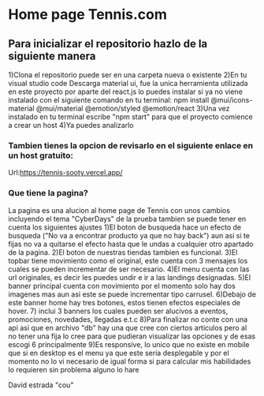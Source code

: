 # Home page Tennis.com

## Para inicializar el repositorio hazlo de la siguiente manera
1)Clona el repositorio puede ser en una carpeta nueva o existente
2)En tu visual studio code Descarga material ui, fue la unica herramienta utilizada en este proyecto por aparte del react.js lo puedes instalar si ya no viene instalado con el siguiente comando en tu terminal: npm install @mui/icons-material @mui/material @emotion/styled @emotion/react
3)Una vez instalado en tu terminal escribe "npm start" para que el proyecto comience a crear un host
4)Ya puedes analizarlo

### Tambien tienes la opcion de revisarlo en el siguiente enlace en un host gratuito:
Url:https://tennis-sooty.vercel.app/

### Que tiene la pagina?
La pagina es una alucion al home page de Tennis con unos cambios incluyendo el tema "CyberDays" de la prueba tambien se puede tener en cuenta los siguientes ajustes
1)El boton de busqueda hace un efecto de busqueda ("No va a encontrar producto ya que no hay back") aun asi si te fijas no va a quitarse el efecto hasta que le undas a cualquier otro apartado de la pagina.
2)El boton de nuestras tiendas tambien es funcional.
3)El topbar tiene movimiento como el original, este cuenta con 3 mensajes los cuales se pueden incrementar de ser necesario.
4)El menu cuenta con las url originales, es decir les puedes undir e ir a las landings designadas.
5)El banner principal cuenta con movimiento por el momento solo hay dos imagenes mas aun asi este se puede incrementar tipo carrusel.
6)Debajo de este banner home hay tres botones, estos tienen efectos especiales de hover.
7) inclui 3 banners los cuales pueden ser alucivos a eventos, promociones, novedades, llegadas e.t.c
8)Para finalizar no conte con una api asi que en archivo "db" hay una que cree con ciertos articulos pero al no tener una fija lo cree para que pudieran visualizar las opciones y de esas escogi 6 principalmente
9)Es responsive, lo unico que no existe en mobile que si en desktop es el menu ya que este seria desplegable y por el momento no lo vi necesario de igual forma si para calcular mis habilidades lo requieren sin problema alguno lo hare

David estrada "cou"
